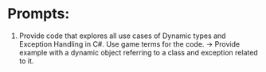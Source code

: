 # Prompts:

1. Provide code that explores all use cases of Dynamic types and Exception Handling in C#. Use game terms for the code. -> Provide example with a dynamic object referring to a class and exception related to it.